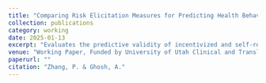 ```yaml
---
title: "Comparing Risk Elicitation Measures for Predicting Health Behaviors and Beyond"
collection: publications
category: working
date: 2025-01-13
excerpt: "Evaluates the predictive validity of incentivized and self-reported risk measures for health-related behaviors using survey and experimental data (Draft Available on request)."
venue: "Working Paper, Funded by University of Utah Clinical and Translational Institute"
paperurl: ""
citation: "Zhang, P. & Ghosh, A."
---
```


